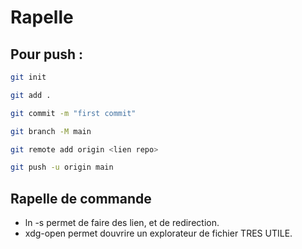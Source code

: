 # Rapelle 

## Pour push :

```sh
git init

git add .

git commit -m "first commit"

git branch -M main

git remote add origin <lien repo>

git push -u origin main
```
## Rapelle de commande

- ln -s permet de faire des lien, et de redirection.
- xdg-open permet douvrire un explorateur de fichier TRES UTILE.
